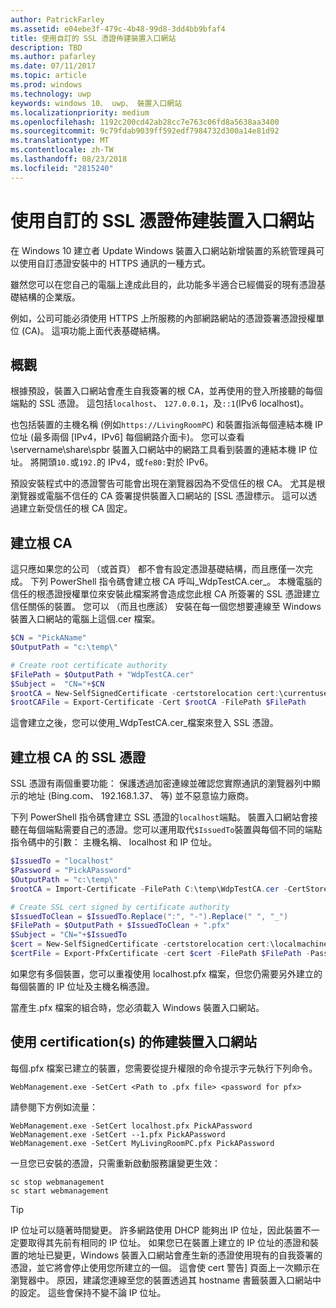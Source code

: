 ```yaml
---
author: PatrickFarley
ms.assetid: e04ebe3f-479c-4b48-99d8-3dd4bb9bfaf4
title: 使用自訂的 SSL 憑證佈建裝置入口網站
description: TBD
ms.author: pafarley
ms.date: 07/11/2017
ms.topic: article
ms.prod: windows
ms.technology: uwp
keywords: windows 10、 uwp、 裝置入口網站
ms.localizationpriority: medium
ms.openlocfilehash: 1192c200cd42ab28cc7e763c06fd8a5638aa3400
ms.sourcegitcommit: 9c79fdab9039ff592edf7984732d300a14e81d92
ms.translationtype: MT
ms.contentlocale: zh-TW
ms.lasthandoff: 08/23/2018
ms.locfileid: "2815240"
---
```

# <a name="provision-device-portal-with-a-custom-ssl-certificate"></a>使用自訂的 SSL 憑證佈建裝置入口網站
在 Windows 10 建立者 Update Windows 裝置入口網站新增裝置的系統管理員可以使用自訂憑證安裝中的 HTTPS 通訊的一種方式。 

雖然您可以在您自己的電腦上達成此目的，此功能多半適合已經備妥的現有憑證基礎結構的企業版。  

例如，公司可能必須使用 HTTPS 上所服務的內部網路網站的憑證簽署憑證授權單位 (CA)。 這項功能上面代表基礎結構。 

## <a name="overview"></a>概觀
根據預設，裝置入口網站會產生自我簽署的根 CA，並再使用的登入所接聽的每個端點的 SSL 憑證。 這包括`localhost`、 `127.0.0.1`，及`::1`(IPv6 localhost)。

也包括裝置的主機名稱 (例如`https://LivingRoomPC`) 和裝置指派每個連結本機 IP 位址 (最多兩個 [IPv4，IPv6] 每個網路介面卡)。 您可以查看 \\servername\share\spbr 裝置入口網站中的網路工具看到裝置的連結本機 IP 位址。 將開頭`10.`或`192.`的 IPv4，或`fe80:`對於 IPv6。 

預設安裝程式中的憑證警告可能會出現在瀏覽器因為不受信任的根 CA。 尤其是根瀏覽器或電腦不信任的 CA 簽署提供裝置入口網站的 [SSL 憑證標示。 這可以透過建立新受信任的根 CA 固定。

## <a name="create-a-root-ca"></a>建立根 CA

這只應如果您的公司 （或首頁） 都不會有設定憑證基礎結構，而且應僅一次完成。 下列 PowerShell 指令碼會建立根 CA 呼叫_WdpTestCA.cer_。 本機電腦的信任的根憑證授權單位來安裝此檔案將會造成您此根 CA 所簽署的 SSL 憑證建立信任關係的裝置。 您可以 （而且也應該） 安裝在每一個您想要連線至 Windows 裝置入口網站的電腦上這個.cer 檔案。  

```PowerShell
$CN = "PickAName"
$OutputPath = "c:\temp\"

# Create root certificate authority
$FilePath = $OutputPath + "WdpTestCA.cer"
$Subject =  "CN="+$CN
$rootCA = New-SelfSignedCertificate -certstorelocation cert:\currentuser\my -Subject $Subject -HashAlgorithm "SHA512" -KeyUsage CertSign,CRLSign
$rootCAFile = Export-Certificate -Cert $rootCA -FilePath $FilePath
```

這會建立之後，您可以使用_WdpTestCA.cer_檔案來登入 SSL 憑證。 

## <a name="create-an-ssl-certificate-with-the-root-ca"></a>建立根 CA 的 SSL 憑證

SSL 憑證有兩個重要功能： 保護透過加密連線並確認您實際通訊的瀏覽器列中顯示的地址 (Bing.com、 192.168.1.37、 等) 並不惡意協力廠商。

下列 PowerShell 指令碼會建立 SSL 憑證的`localhost`端點。 裝置入口網站會接聽在每個端點需要自己的憑證。您可以運用取代`$IssuedTo`裝置與每個不同的端點指令碼中的引數： 主機名稱、 localhost 和 IP 位址。

```PowerShell
$IssuedTo = "localhost"
$Password = "PickAPassword"
$OutputPath = "c:\temp\"
$rootCA = Import-Certificate -FilePath C:\temp\WdpTestCA.cer -CertStoreLocation Cert:\CurrentUser\My\

# Create SSL cert signed by certificate authority
$IssuedToClean = $IssuedTo.Replace(":", "-").Replace(" ", "_")
$FilePath = $OutputPath + $IssuedToClean + ".pfx"
$Subject = "CN="+$IssuedTo
$cert = New-SelfSignedCertificate -certstorelocation cert:\localmachine\my -Subject $Subject -DnsName $IssuedTo -Signer $rootCA -HashAlgorithm "SHA512"
$certFile = Export-PfxCertificate -cert $cert -FilePath $FilePath -Password (ConvertTo-SecureString -String $Password -Force -AsPlainText)
```

如果您有多個裝置，您可以重複使用 localhost.pfx 檔案，但您仍需要另外建立的每個裝置的 IP 位址及主機名稱憑證。

當產生.pfx 檔案的組合時，您必須載入 Windows 裝置入口網站。 

## <a name="provision-device-portal-with-the-certifications"></a>使用 certification(s) 的佈建裝置入口網站

每個.pfx 檔案已建立的裝置，您需要從提升權限的命令提示字元執行下列命令。

```
WebManagement.exe -SetCert <Path to .pfx file> <password for pfx> 
```

請參閱下方例如流量：
```
WebManagement.exe -SetCert localhost.pfx PickAPassword
WebManagement.exe -SetCert --1.pfx PickAPassword
WebManagement.exe -SetCert MyLivingRoomPC.pfx PickAPassword
```

一旦您已安裝的憑證，只需重新啟動服務讓變更生效：

```
sc stop webmanagement
sc start webmanagement
```

> [!TIP]
> IP 位址可以隨著時間變更。
許多網路使用 DHCP 能夠出 IP 位址，因此裝置不一定要取得其先前有相同的 IP 位址。 如果您已在裝置上建立的 IP 位址的憑證和裝置的地址已變更，Windows 裝置入口網站會產生新的憑證使用現有的自我簽署的憑證，並它將會停止使用您所建立的一個。 這會使 cert 警告] 頁面上一次顯示在瀏覽器中。 原因，建議您連線至您的裝置透過其 hostname 書籤裝置入口網站中的設定。 這些會保持不變不論 IP 位址。
